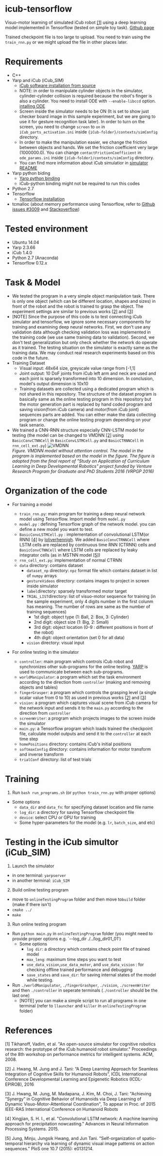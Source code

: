 # icub-tensorflow
Visuo-motor learning of simulated iCub robot [[1]](http://dl.acm.org/citation.cfm?id=1774684) using a deep learning model implemented in Tensorflow (tested on simple toy task). [Github page](https://github.com/kkjh0723/icub-tensorflow)

Trained checkpoint file is too large to upload. You need to train using the `train_rnn.py` or we might upload the file in other places later. 

# Requirements
* C++
* Yarp and iCub (iCub_SIM)
  * [iCub software installation from source](http://wiki.icub.org/wiki/Linux:Installation_from_sources)
  * NOTE: in order to manipulate cylinder objects in the simulator, cylinder-cylinder collision is required because the robot's finger is also a cylinder. You need to install ODE with `--enable-libccd` option. [intalling ODE](http://wiki.icub.org/wiki/Linux:_Installing_ODE) 
  * Screen inside the simulator needs to be ON (It is set to show just checker board image in this sample experiment, but we are going to use it for gesture recognition task later). In order to turn on the screen, you need to change `screen` to `on` in `iCub_parts_activation.ini` inside `{iCub-folder}/contexts/simConfig` directory.
  * In order to make the manipulation easier, we change the friction between objects and hands. We set the friction coefficient very large (1000000.0). You can change `contactFrictionCoefficient` in `ode_params.ini` inside `{iCub-folder}/contexts/simConfig` directory.
  * You can find more information about iCub simulatior in [simulator README](http://wiki.icub.org/wiki/Simulator_README)
* Yarp python biding 
  * [Yarp python binding](http://wiki.icub.org/wiki/Python_bindings)
  * iCub-python binding might not be required to run this codes 
* Python 2.7
* Tensorflow
  * [Tensorflow installation](https://www.tensorflow.org/install/)
* tcmalloc (about memory performance using Tensorflow, refer to [Github issues #3009](https://github.com/tensorflow/tensorflow/issues/3009) and [Stackoverflow](http://stackoverflow.com/documentation/tensorflow/3883/how-to-debug-a-memory-leak-in-tensorflow#t=201704110952423938271))

# Tested environment
* Ubuntu 14.04
* Yarp 2.3.66
* iCub 1.4.0
* Python 2.7 (Anaconda)
* Tensorflow 0.12.x

# Task & Model
* We tested the program in a very simple object manipulation task. There is only one object (which can be different location, shapes and sizes) in front of the robot and the robot is trained to grasp the object. The experiment settings are similar to previous works [[2]](http://neurorobot.kaist.ac.kr/pdf_files/ICDL_2016_JS.pdf) and [[3]](https://arxiv.org/abs/1507.02347)
* [NOTE] Since the purpose of this code is to test connecting iCub simulator and tensorflow, we ignore some necessary components for training and examining deep neural networks. First, we don't use any validation data although checking validation loss was implemented in the training code (we use same training data to validation). Second, we don't test generalization but only check whether the network do operate as it trained. The testing situation on the simulator is exactly same as the training data. We may conduct real research experiments based on this code in the future.
* Training Dataset
  * Visual input: 48x64 size, greyscale value range from [-1,1]
  * Joint output: 10 DoF joints from iCub left arm and neck are used and each joint is sparsely transformed into 10 dimension. In conclusion, model's output dimension is 10x10 
  * Training datasets are collected using a dedicated program which is not shared in this repository. The structure of the dataset program is basically same as the online testing program in this repository but the motor generation part is replaced by hand coded program and saving vision(from iCub camera) and motor(from iCub joint) sequences parts are added. You can  either make the data collecting program or change the online testing program depending on your task senario.
* We trained a CNN-RNN structure especially CNN-LSTM model for testing (the model can be changed to VMDNN [[2]](http://neurorobot.kaist.ac.kr/pdf_files/ICDL_2016_JS.pdf) using `BasicConvCTNNCell` in `BasicConvLSTMCell.py` and `BasicCTRNNCell` in `rnn_cell_ext.py`)
![VMDNN](./figures/vmdnn.jpg "VMDNN network figure")        
*Figure. VMDNN model without attention control. The model in the program is implemented based on the model in the figure. The figure is adopted from the final report of "Study on Application of Curriculum Learning in Deep Developmental Robotics" project funded by Venture Research Program for Graduate and PhD Students 2016 (VRPGP 2016)*

# Organization of the code
* For training a model
  * `train_rnn.py`: main program for training a deep neural network model using Tensorflow. Import model from `model.py` 
  * `model.py` : defining Tensorflow graph of the network model. you can define a new model you want to test.
  * `BasicConvLSTMCell.py` : implementation of convolutional LSTM(or RNN) [[4]](https://arxiv.org/abs/1506.04214) by [loliverhennigh](https://github.com/loliverhennigh/Convolutional-LSTM-in-Tensorflow). We added `BasicConvCTRNNCell` where LSTM cells are replaced by continuous time RNN (CTRNN) cells and `BasicConvCTNNCell` where LSTM cells are replaced by leaky integrator cells (as in MSTNN model [[5]](http://journals.plos.org/plosone/article?id=10.1371/journal.pone.0131214))
  * `rnn_cell_ext.py`: implementation of normal CTRNN
  * `data` directory: contains dataset
    * `dataset_np` directory: `npz` format file which contains dataset in list of `numpy` arrays
    * `gestureVideos` directory: contains images to project in screen inside simulator
    * `label`directory: sparsely transformed motor target
    * `TRIAL_LIST`directory: list of visuo-motor sequence for training (in the sample experiment, only 4 digits number in the first colunm has meaning. The number of rows are same as the number of training sequences)
      * 1st digit: object type (1: Ball, 2: Box, 3: Cylinder)
      * 2nd digit: object size (1: Big, 2: Small)
      * 3rd digit: object location (0-9 : different positions in front of the robot)
      * 4th digit: object orientation (set 0 for all data)
    * `vision` directory: visual input
      
* For online testing in the simulator 
  * `controller`: main program which controls iCub robot and synchronizes other sub-programs for the online testing. 
  [YARP](http://www.yarp.it/) is used to communicate between each sub-programs.
  * `worldManipulator`: a program which set the task environment according to the direction from `controller` (making and removing objects and tables)
  * `fingerGrasper`: a program which controls the grasping level (a single scalar value from 0 to 10) as used in previous works [[2]](http://neurorobot.kaist.ac.kr/pdf_files/ICDL_2016_JS.pdf) and [[3]](https://arxiv.org/abs/1507.02347) 
  * `vision`: a program which captures visual scene from iCub camera for the network input and sends it to the `main.py` according to the direction from `controller`
  * `screenWriter`: a program which projects images to the screen inside the simulator
  * `main.py`: a Tensorflow program which loads trained the checkpoint file, calculate model outputs and send it to the `controller` at each time step
  * `homePositions` directory: contains iCub's initial positions
  * `softmaxConfig` directory: contains information for motor transform and inverse transform 
  * `trialConf` directory: list of test trials
  
# Training
1) Run `bash run_programs.sh` (or `python train_rnn.py` with proper options)
  * Some options
    * `data_dir` and `data_fn`: for specifying dataset location and file name
    * `log_dir`: a directory for saving Tensorflow checkpoint file
    * `device`: select CPU or GPU for training
    * Some hyper-parameters for the model (e.g. `lr`, `batch_size`,  and etc)
    

# Testing in the iCub simultor (iCub_SIM)
1) Launch the simulator
  * in one terminal: `yarpserver`
  * in another terminal: `iCub_SIM`
2) Build online testing program
  * move to `onlineTestingProgram` folder and then move to`build` folder (make if there isn't)
  * `cmake ../`
  * `make`
3) Run online testing program
  * Run `python main.py` in `onlineTestingProgram` folder (you might need to provide proper options e.g. `--log_dir ./../log_dir01_01')
    * Some options
       * `log dir`: a directory which contains check point file of trained model
       * `max_leng`: maximum time steps you want to test
       * `use_data_vision`,`use_data_motor`, and `use_data_vision` : for checking offline trained performance and debugging 
       * `save_states` and `save_dir`: for saving internal states of the model while testing.
  * Run `./worldManipulator`, `./fingerGrashper`, `./vision`, `./screenWriter` and then `./controller` in seperate terminals (`./controller` should be the last one)
    * [NOTE] you can make a simple script to run all programs in one terminal (refer to `llauncher` and `killer` in `onlineTestingProgram` folder)  

# References
[1] Tikhanoff, Vadim, et al. "An open-source simulator for cognitive robotics research: the prototype of the iCub humanoid robot simulator." Proceedings of the 8th workshop on performance metrics for intelligent systems. ACM, 2008.

[2] J. Hwang, M. Jung and J. Tani: “A Deep Learning Approach for Seamless Integration of Cognitive Skills for Humanoid Robots”, ICDL International Conference Developmental Learning and Epigenetic Robotics (ICDL-EPIROB), 2016

[3] J. Hwang, M. Jung, M. Madapana, J. Kim, M. Choi, J. Tani: "Achieving “Synergy” in Cognitive Behavior of Humanoids via Deep Learning of Dynamic Visuo-Motor-Attentional Coordination", To appear in Proc. of 2015 IEEE-RAS International Conference on Humanoid Robots

[4] Xingjian, S. H. I., et al. "Convolutional LSTM network: A machine learning approach for precipitation nowcasting." Advances in Neural Information Processing Systems. 2015.

[5] Jung, Minju, Jungsik Hwang, and Jun Tani. "Self-organization of spatio-temporal hierarchy via learning of dynamic visual image patterns on action sequences." PloS one 10.7 (2015): e0131214.
